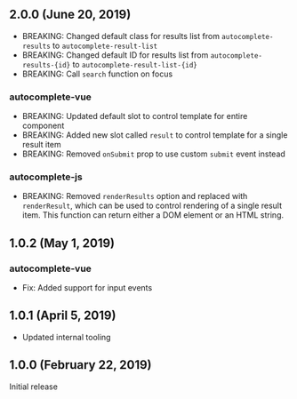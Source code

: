 ## 2.0.0 (June 20, 2019)

- BREAKING: Changed default class for results list from `autocomplete-results` to `autocomplete-result-list`
- BREAKING: Changed default ID for results list from `autocomplete-results-{id}` to `autocomplete-result-list-{id}`
- BREAKING: Call `search` function on focus

### autocomplete-vue

- BREAKING: Updated default slot to control template for entire component
- BREAKING: Added new slot called `result` to control template for a single result item
- BREAKING: Removed `onSubmit` prop to use custom `submit` event instead

### autocomplete-js

- BREAKING: Removed `renderResults` option and replaced with `renderResult`, which can be used to control rendering of a single result item. This function can return either a DOM element or an HTML string.

## 1.0.2 (May 1, 2019)

### autocomplete-vue

- Fix: Added support for input events

## 1.0.1 (April 5, 2019)

- Updated internal tooling

## 1.0.0 (February 22, 2019)

Initial release
